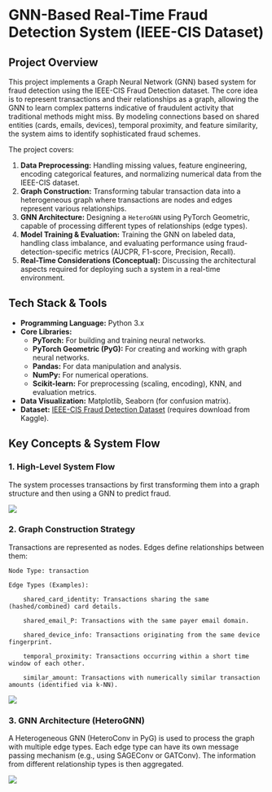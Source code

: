 # GNN-Based Real-Time Fraud Detection System (IEEE-CIS Dataset)

## Project Overview

This project implements a Graph Neural Network (GNN) based system for fraud detection using the IEEE-CIS Fraud Detection dataset. The core idea is to represent transactions and their relationships as a graph, allowing the GNN to learn complex patterns indicative of fraudulent activity that traditional methods might miss. By modeling connections based on shared entities (cards, emails, devices), temporal proximity, and feature similarity, the system aims to identify sophisticated fraud schemes.

The project covers:
1.  **Data Preprocessing:** Handling missing values, feature engineering, encoding categorical features, and normalizing numerical data from the IEEE-CIS dataset.
2.  **Graph Construction:** Transforming tabular transaction data into a heterogeneous graph where transactions are nodes and edges represent various relationships.
3.  **GNN Architecture:** Designing a `HeteroGNN` using PyTorch Geometric, capable of processing different types of relationships (edge types).
4.  **Model Training & Evaluation:** Training the GNN on labeled data, handling class imbalance, and evaluating performance using fraud-detection-specific metrics (AUCPR, F1-score, Precision, Recall).
5.  **Real-Time Considerations (Conceptual):** Discussing the architectural aspects required for deploying such a system in a real-time environment.

## Tech Stack & Tools

*   **Programming Language:** Python 3.x
*   **Core Libraries:**
    *   **PyTorch:** For building and training neural networks.
    *   **PyTorch Geometric (PyG):** For creating and working with graph neural networks.
    *   **Pandas:** For data manipulation and analysis.
    *   **NumPy:** For numerical operations.
    *   **Scikit-learn:** For preprocessing (scaling, encoding), KNN, and evaluation metrics.
*   **Data Visualization:** Matplotlib, Seaborn (for confusion matrix).
*   **Dataset:** [IEEE-CIS Fraud Detection Dataset](https://www.kaggle.com/c/ieee-fraud-detection) (requires download from Kaggle).

## Key Concepts & System Flow

### 1. High-Level System Flow

The system processes transactions by first transforming them into a graph structure and then using a GNN to predict fraud.

[![](https://mermaid.ink/img/pako:eNqNVW1v2jAQ_iuWp01Mcl-SkACpNAmSvlPala4fBtXkJUdqNTiR43RlVf_7HJuEMCZ1QQJ899xzd8_ZziuOshiwjxNB80d0F845Us9wdkt_oTtBeUEjyTKOQiopCqb3xQPa2_uCRp1xRmP0CV2BSEB7Px-Z2JEGBJ0bAbnIIigKxhOFPAEqSwHomCeMAwhlrUMCHRJ2TnURQcYLKUqdt0IYTFH-XNcoKOMq-IblkComNKstqDY9mJDqiZkA08H4dmMNf8gqZmYSVtWbts460zxl0uQ4uKfpwR0Usi6zes4UrinBqFIFHhvCzulkgq6UommDaQevURWFAQ2FZAulcKFJdAjE2jWVmYBOZ21CDe_nmg94vCPNOV-AAB7BRpvG9P_iXMwmsD38qRRAl0aiy9ZgkQa-tFu81KBxJ1xxumQRMgp_y2MqAR2gaV1qoBjrAdex40qYryWI1b_laEF3fBtNzThY1XdrHI0OOwlNhYtMbDBtjq3xaYv2ns5OBC1jNI2q5AcohIgVqp-H3fGEm25a23aNu9DOncE12_7jR6X-Kq02W1VilFLB5Mr41KIoQliguNqGC5am_ofQ7brWiKgDlD2B_8G1reAwXC_3frFYPvp2_nL0F0E9T8PhOE636zUcvZN-MBy-y7HUOhuGnjPoeq0qnF7ovl9FoQdpGPpDO3Q2DF7XGtnH_2JocaAhudBatInRiAQkJGfkkozrPrf860NJ6unqPrYQu5utaG1HgzmtE5vPxnHO81Ku776CXJdSLcdZwtSZZ9lEUR5to5lkNB2rfFSQoTp-z_qYWOSE8cY-gRc5pisQ18IQ1o1p4xbhGUgQmbpSny0Uqe9RmkVPW4irIrlRvz-O4wTuVjlY5G-LvWOZkGGSCEjUobZI1YTu0kIxSMpSkwMT9VJhMfbVXQ4EL0EsabXEr1X2OZaPsIQ59tXfmIqnOZ7zNxWTU_49y5Z1mMjK5BH7C5oWalXqeyRkVF0iy8aqTk4MIshKLrHvOn1Ngv1X_IJ9Z2DtO06_13M9p9vzXI_gFfYH9r7b9dQ-dyx70O_b_TeCf-ush_sD-9Dtez3X9QaHA_WXYIiZmveVeVHq9-XbH-FbT1k?type=png)](https://mermaid.live/edit#pako:eNqNVW1v2jAQ_iuWp01Mcl-SkACpNAmSvlPala4fBtXkJUdqNTiR43RlVf_7HJuEMCZ1QQJ899xzd8_ZziuOshiwjxNB80d0F845Us9wdkt_oTtBeUEjyTKOQiopCqb3xQPa2_uCRp1xRmP0CV2BSEB7Px-Z2JEGBJ0bAbnIIigKxhOFPAEqSwHomCeMAwhlrUMCHRJ2TnURQcYLKUqdt0IYTFH-XNcoKOMq-IblkComNKstqDY9mJDqiZkA08H4dmMNf8gqZmYSVtWbts460zxl0uQ4uKfpwR0Usi6zes4UrinBqFIFHhvCzulkgq6UommDaQevURWFAQ2FZAulcKFJdAjE2jWVmYBOZ21CDe_nmg94vCPNOV-AAB7BRpvG9P_iXMwmsD38qRRAl0aiy9ZgkQa-tFu81KBxJ1xxumQRMgp_y2MqAR2gaV1qoBjrAdex40qYryWI1b_laEF3fBtNzThY1XdrHI0OOwlNhYtMbDBtjq3xaYv2ns5OBC1jNI2q5AcohIgVqp-H3fGEm25a23aNu9DOncE12_7jR6X-Kq02W1VilFLB5Mr41KIoQliguNqGC5am_ofQ7brWiKgDlD2B_8G1reAwXC_3frFYPvp2_nL0F0E9T8PhOE636zUcvZN-MBy-y7HUOhuGnjPoeq0qnF7ovl9FoQdpGPpDO3Q2DF7XGtnH_2JocaAhudBatInRiAQkJGfkkozrPrf860NJ6unqPrYQu5utaG1HgzmtE5vPxnHO81Ku776CXJdSLcdZwtSZZ9lEUR5to5lkNB2rfFSQoTp-z_qYWOSE8cY-gRc5pisQ18IQ1o1p4xbhGUgQmbpSny0Uqe9RmkVPW4irIrlRvz-O4wTuVjlY5G-LvWOZkGGSCEjUobZI1YTu0kIxSMpSkwMT9VJhMfbVXQ4EL0EsabXEr1X2OZaPsIQ59tXfmIqnOZ7zNxWTU_49y5Z1mMjK5BH7C5oWalXqeyRkVF0iy8aqTk4MIshKLrHvOn1Ngv1X_IJ9Z2DtO06_13M9p9vzXI_gFfYH9r7b9dQ-dyx70O_b_TeCf-ush_sD-9Dtez3X9QaHA_WXYIiZmveVeVHq9-XbH-FbT1k)

### 2. Graph Construction Strategy

Transactions are represented as nodes. Edges define relationships between them:

    Node Type: transaction

    Edge Types (Examples):

        shared_card_identity: Transactions sharing the same (hashed/combined) card details.

        shared_email_P: Transactions with the same payer email domain.

        shared_device_info: Transactions originating from the same device fingerprint.

        temporal_proximity: Transactions occurring within a short time window of each other.

        similar_amount: Transactions with numerically similar transaction amounts (identified via k-NN).

[![](https://mermaid.ink/img/pako:eNpdklFP6yAUx78KOcZEE7a0QNeNJb64-KQ3N9qne2saUthKbKGhTDeXfXfZaucmTxz-v_M_Bzg7KK1UwGHlRFuhx-fcoLCy-P9N5oTpROm1NSi-ff0WyKVATgK9FOhJYJcCOwnJpZAchKE8Go1QVwmnZFEKJwstlfHab8P5XWhifs551bTWibpond3o5kTRgSJnblK961IV2ixtT7GBokcq5NfCFaKxa-N7IhkIduajGqHr4m9PxPOh8-tr9OK3tTYrZMLDdv1pWYuuW6gl8j_3_RNktNR1za_uF-kDJbjzzr4pfkUp_d6PPrT0FSftZn5mFOrhjOCM4ozhLPltOgccflNL4N6tFYZGudBrCGF3MMnBV6pROfCwlcK95ZCbfchphflnbTOkObteVcCXou5CtG6l8GqhRZiTH0QZqdz94aWAT48OwHewAT6ZjQkhNKWzCWERoQzDFjiLxjQmbDJjU8JIPE2TPYbPY81oHKIoLEqnJKFplGJQUnvrnvr5PI7p_guKUtJh?type=png)](https://mermaid.live/edit#pako:eNpdklFP6yAUx78KOcZEE7a0QNeNJb64-KQ3N9qne2saUthKbKGhTDeXfXfZaucmTxz-v_M_Bzg7KK1UwGHlRFuhx-fcoLCy-P9N5oTpROm1NSi-ff0WyKVATgK9FOhJYJcCOwnJpZAchKE8Go1QVwmnZFEKJwstlfHab8P5XWhifs551bTWibpond3o5kTRgSJnblK961IV2ixtT7GBokcq5NfCFaKxa-N7IhkIduajGqHr4m9PxPOh8-tr9OK3tTYrZMLDdv1pWYuuW6gl8j_3_RNktNR1za_uF-kDJbjzzr4pfkUp_d6PPrT0FSftZn5mFOrhjOCM4ozhLPltOgccflNL4N6tFYZGudBrCGF3MMnBV6pROfCwlcK95ZCbfchphflnbTOkObteVcCXou5CtG6l8GqhRZiTH0QZqdz94aWAT48OwHewAT6ZjQkhNKWzCWERoQzDFjiLxjQmbDJjU8JIPE2TPYbPY81oHKIoLEqnJKFplGJQUnvrnvr5PI7p_guKUtJh)

### 3. GNN Architecture (HeteroGNN)

A Heterogeneous GNN (HeteroConv in PyG) is used to process the graph with multiple edge types. Each edge type can have its own message passing mechanism (e.g., using SAGEConv or GATConv). The information from different relationship types is then aggregated.

[![](https://mermaid.ink/img/pako:eNqVVm2P2jgQ_isjV5VaXUAkEF6CVKldur1KW1pd0X24ZbXyJiZYJHZkO3twiP_eySsO3KraiA8z5plnhvEzE44klBEjAYkVzbawWqwF4PNVZLm5ZdTkiun7JUKg8aAHK0WFpqHhUugH6PU-IJ4bTpM7LhhV72oPKhfu6IEp-AM-YsQzLaLez9eiSqTzpyrzl-WyxGm4R7OK0Q8VqHgirliZEVafzqclzP0q7r_nBiuGjZJpt5iqvj-ZYUreSPHsHo9npy7NPZ3agjpFWWGPC2YoT7C82gjgkse1yu2WfPdX95uioWWL3aq3n9MnFkVcxHU7v-n4B9X68XMUs9UhY-49nkBxhBi8gPY8ANaP-w7oLVUsegypih7mL-X6X2rvBWqvoTYszaSiySt5ly_wLgPo9_uXZFc_uOT8GMeKxdQw99iY2M3Tb2K9i9jfwJcvw5mIzs7ZevsW_uY6p0lygISLnS0TeEpkuAMjgRsNUSWVTuhqyzXgJ5WKQShFyDKDXEB1LZhCfr1WgkWCooMhFfDEwCge7g4dQjv7hdYb0c6hzsv2WcJDbqq6Ux5vDTLnmmFFOmfaAbkxTABPEccieygu05yn2X13tnHMF0pmMjfvrUZa2DJ2yfamHJnvqhrcI2oCbnNltjiO5_kHqaCebAQ0F99eS7OrrHEv6ZutMK8RV-lK1C0X7cYq7c6-asq3UGVURXAnY7zfZutUHor8VtE8gp8hXu1Du1Hwin6aAzY8rvwwQfkt2Aa4LId_w5MkeDOYDJk7drRRcseCN8PhsLZ7__LIbAMv288v4jMlQ6Z1tcMqFgy7cV9Fggp8_lRqtmJICk3gLDDxKppK6TbRYORNWwrf97sUbrZvDiJabC9FDwH44Jdts8i7ryLHbn_dwHkXbYnBsXTnWBfpXAvC7mWH0JZ926sO4mp3OVcb6epk6ZwXjmNtUquNc-LgS5lHJDAqZw5JmUpp4ZJjkX1NcFZStiYBmhFVuzVZixPGZFT8I2XahCmZx1sSbGii0cuzCFMuOMXlkranCieKqRuZC0MCz_dKEhIcyZ4Es0l_NB4Nx8PBbOqORv7QIQcSDCd9f-aNp_54NhuNvens5JD_yqyD_nQymuEz9GYTbzBwJw5hETdSfav-aJT_N06_AKcNwds?type=png)](https://mermaid.live/edit#pako:eNqVVm2P2jgQ_isjV5VaXUAkEF6CVKldur1KW1pd0X24ZbXyJiZYJHZkO3twiP_eySsO3KraiA8z5plnhvEzE44klBEjAYkVzbawWqwF4PNVZLm5ZdTkiun7JUKg8aAHK0WFpqHhUugH6PU-IJ4bTpM7LhhV72oPKhfu6IEp-AM-YsQzLaLez9eiSqTzpyrzl-WyxGm4R7OK0Q8VqHgirliZEVafzqclzP0q7r_nBiuGjZJpt5iqvj-ZYUreSPHsHo9npy7NPZ3agjpFWWGPC2YoT7C82gjgkse1yu2WfPdX95uioWWL3aq3n9MnFkVcxHU7v-n4B9X68XMUs9UhY-49nkBxhBi8gPY8ANaP-w7oLVUsegypih7mL-X6X2rvBWqvoTYszaSiySt5ly_wLgPo9_uXZFc_uOT8GMeKxdQw99iY2M3Tb2K9i9jfwJcvw5mIzs7ZevsW_uY6p0lygISLnS0TeEpkuAMjgRsNUSWVTuhqyzXgJ5WKQShFyDKDXEB1LZhCfr1WgkWCooMhFfDEwCge7g4dQjv7hdYb0c6hzsv2WcJDbqq6Ux5vDTLnmmFFOmfaAbkxTABPEccieygu05yn2X13tnHMF0pmMjfvrUZa2DJ2yfamHJnvqhrcI2oCbnNltjiO5_kHqaCebAQ0F99eS7OrrHEv6ZutMK8RV-lK1C0X7cYq7c6-asq3UGVURXAnY7zfZutUHor8VtE8gp8hXu1Du1Hwin6aAzY8rvwwQfkt2Aa4LId_w5MkeDOYDJk7drRRcseCN8PhsLZ7__LIbAMv288v4jMlQ6Z1tcMqFgy7cV9Fggp8_lRqtmJICk3gLDDxKppK6TbRYORNWwrf97sUbrZvDiJabC9FDwH44Jdts8i7ryLHbn_dwHkXbYnBsXTnWBfpXAvC7mWH0JZ926sO4mp3OVcb6epk6ZwXjmNtUquNc-LgS5lHJDAqZw5JmUpp4ZJjkX1NcFZStiYBmhFVuzVZixPGZFT8I2XahCmZx1sSbGii0cuzCFMuOMXlkranCieKqRuZC0MCz_dKEhIcyZ4Es0l_NB4Nx8PBbOqORv7QIQcSDCd9f-aNp_54NhuNvens5JD_yqyD_nQymuEz9GYTbzBwJw5hETdSfav-aJT_N06_AKcNwds)
